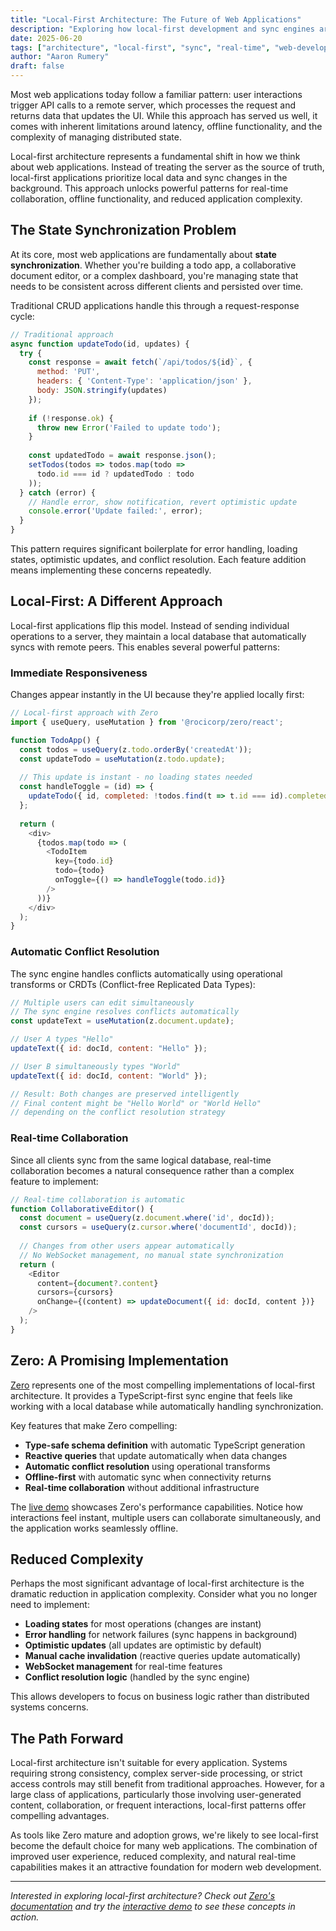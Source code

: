 ```yaml
---
title: "Local-First Architecture: The Future of Web Applications"
description: "Exploring how local-first development and sync engines are revolutionizing web applications by reducing boilerplate and enabling real-time collaboration patterns."
date: 2025-06-20
tags: ["architecture", "local-first", "sync", "real-time", "web-development"]
author: "Aaron Rumery"
draft: false
---
```


Most web applications today follow a familiar pattern: user interactions trigger API calls to a remote server, which processes the request and returns data that updates the UI. While this approach has served us well, it comes with inherent limitations around latency, offline functionality, and the complexity of managing distributed state.

Local-first architecture represents a fundamental shift in how we think about web applications. Instead of treating the server as the source of truth, local-first applications prioritize local data and sync changes in the background. This approach unlocks powerful patterns for real-time collaboration, offline functionality, and reduced application complexity.

## The State Synchronization Problem

At its core, most web applications are fundamentally about **state synchronization**. Whether you're building a todo app, a collaborative document editor, or a complex dashboard, you're managing state that needs to be consistent across different clients and persisted over time.

Traditional CRUD applications handle this through a request-response cycle:

```javascript
// Traditional approach
async function updateTodo(id, updates) {
  try {
    const response = await fetch(`/api/todos/${id}`, {
      method: 'PUT',
      headers: { 'Content-Type': 'application/json' },
      body: JSON.stringify(updates)
    });
    
    if (!response.ok) {
      throw new Error('Failed to update todo');
    }
    
    const updatedTodo = await response.json();
    setTodos(todos => todos.map(todo => 
      todo.id === id ? updatedTodo : todo
    ));
  } catch (error) {
    // Handle error, show notification, revert optimistic update
    console.error('Update failed:', error);
  }
}
```

This pattern requires significant boilerplate for error handling, loading states, optimistic updates, and conflict resolution. Each feature addition means implementing these concerns repeatedly.

## Local-First: A Different Approach

Local-first applications flip this model. Instead of sending individual operations to a server, they maintain a local database that automatically syncs with remote peers. This enables several powerful patterns:

### Immediate Responsiveness

Changes appear instantly in the UI because they're applied locally first:

```javascript
// Local-first approach with Zero
import { useQuery, useMutation } from '@rocicorp/zero/react';

function TodoApp() {
  const todos = useQuery(z.todo.orderBy('createdAt'));
  const updateTodo = useMutation(z.todo.update);
  
  // This update is instant - no loading states needed
  const handleToggle = (id) => {
    updateTodo({ id, completed: !todos.find(t => t.id === id).completed });
  };
  
  return (
    <div>
      {todos.map(todo => (
        <TodoItem 
          key={todo.id} 
          todo={todo} 
          onToggle={() => handleToggle(todo.id)} 
        />
      ))}
    </div>
  );
}
```

### Automatic Conflict Resolution

The sync engine handles conflicts automatically using operational transforms or CRDTs (Conflict-free Replicated Data Types):

```javascript
// Multiple users can edit simultaneously
// The sync engine resolves conflicts automatically
const updateText = useMutation(z.document.update);

// User A types "Hello"
updateText({ id: docId, content: "Hello" });

// User B simultaneously types "World" 
updateText({ id: docId, content: "World" });

// Result: Both changes are preserved intelligently
// Final content might be "Hello World" or "World Hello"
// depending on the conflict resolution strategy
```

### Real-time Collaboration

Since all clients sync from the same logical database, real-time collaboration becomes a natural consequence rather than a complex feature to implement:

```javascript
// Real-time collaboration is automatic
function CollaborativeEditor() {
  const document = useQuery(z.document.where('id', docId));
  const cursors = useQuery(z.cursor.where('documentId', docId));
  
  // Changes from other users appear automatically
  // No WebSocket management, no manual state synchronization
  return (
    <Editor 
      content={document?.content} 
      cursors={cursors}
      onChange={(content) => updateDocument({ id: docId, content })}
    />
  );
}
```

## Zero: A Promising Implementation

[Zero](https://zero.rocicorp.dev/docs/introduction) represents one of the most compelling implementations of local-first architecture. It provides a TypeScript-first sync engine that feels like working with a local database while automatically handling synchronization.

Key features that make Zero compelling:

- **Type-safe schema definition** with automatic TypeScript generation
- **Reactive queries** that update automatically when data changes  
- **Automatic conflict resolution** using operational transforms
- **Offline-first** with automatic sync when connectivity returns
- **Real-time collaboration** without additional infrastructure

The [live demo](https://bugs.rocicorp.dev/) showcases Zero's performance capabilities. Notice how interactions feel instant, multiple users can collaborate simultaneously, and the application works seamlessly offline.

## Reduced Complexity

Perhaps the most significant advantage of local-first architecture is the dramatic reduction in application complexity. Consider what you no longer need to implement:

- **Loading states** for most operations (changes are instant)
- **Error handling** for network failures (sync happens in background)
- **Optimistic updates** (all updates are optimistic by default)
- **Manual cache invalidation** (reactive queries update automatically)
- **WebSocket management** for real-time features
- **Conflict resolution logic** (handled by the sync engine)

This allows developers to focus on business logic rather than distributed systems concerns.

## The Path Forward

Local-first architecture isn't suitable for every application. Systems requiring strong consistency, complex server-side processing, or strict access controls may still benefit from traditional approaches. However, for a large class of applications, particularly those involving user-generated content, collaboration, or frequent interactions, local-first patterns offer compelling advantages.

As tools like Zero mature and adoption grows, we're likely to see local-first become the default choice for many web applications. The combination of improved user experience, reduced complexity, and natural real-time capabilities makes it an attractive foundation for modern web development.

---

*Interested in exploring local-first architecture? Check out [Zero's documentation](https://zero.rocicorp.dev/docs/introduction) and try the [interactive demo](https://bugs.rocicorp.dev/) to see these concepts in action.*
